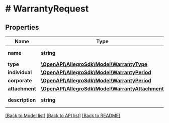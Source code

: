 # # WarrantyRequest

## Properties

Name | Type | Description | Notes
------------ | ------------- | ------------- | -------------
**name** | **string** | Warranty name. | [optional]
**type** | [**\OpenAPI\AllegroSdk\Model\WarrantyType**](WarrantyType.md) |  | [optional]
**individual** | [**\OpenAPI\AllegroSdk\Model\WarrantyPeriod**](WarrantyPeriod.md) |  | [optional]
**corporate** | [**\OpenAPI\AllegroSdk\Model\WarrantyPeriod**](WarrantyPeriod.md) |  | [optional]
**attachment** | [**\OpenAPI\AllegroSdk\Model\WarrantyAttachment**](WarrantyAttachment.md) |  | [optional]
**description** | **string** | Warranty description. | [optional]

[[Back to Model list]](../../README.md#models) [[Back to API list]](../../README.md#endpoints) [[Back to README]](../../README.md)
